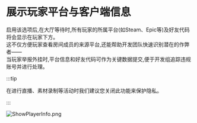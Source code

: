 # 展示玩家平台与客户端信息

启用该选项后,在大厅等待时,所有玩家的所属平台(如Steam、Epic等)及好友代码将会显示在玩家下方。\
这不仅方便玩家查看房间成员的来源平台,还能帮助开发团队快速识别潜在的作弊者——\
当玩家举报外挂时,平台信息和好友代码可作为关键数据提交,便于开发组追踪违规账号并进行处理。

:::tip

在进行直播、素材录制等活动时我们建议您关闭此功能来保护隐私。

:::

![ShowPlayerInfo.png](https://api.xtreme.net.cn/Docs/FinalSuspect/Options/ShowPlayerInfo.png)
